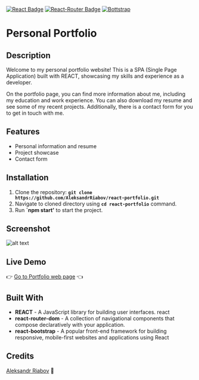 
[![React Badge](https://img.shields.io/badge/-React-61DBFB?style=for-the-badge&labelColor=black&logo=react&logoColor=61DBFB)](#)
[![React-Router Badge](https://img.shields.io/badge/React_Router-CA4245?style=for-the-badge&logo=react-router&logoColor=white)](#)
[![Bottstrap](https://img.shields.io/badge/Bootstrap-563D7C?style=for-the-badge&logo=bootstrap&logoColor=white)](#)



# Personal Portfolio

## Description 
Welcome to my personal portfolio website! This is a SPA (Single Page Application) built with REACT, showcasing my skills and experience as a developer.

On the portfolio page, you can find more information about me, including my education and work experience. You can also download my resume and see some of my recent projects. Additionally, there is a contact form for you to get in touch with me.


## Features
- Personal information and resume
- Project showcase
- Contact form

## Installation
  1. Clone the repository: **`git clone https://github.com/AleksandrRiabov/react-portfolio.git`**
  2. Navigate to cloned directory using **`cd react-portfolio`** command.
  3. Run **`npm start'** to start the project.

## Screenshot
![alt text](https://user-images.githubusercontent.com/61385379/224130995-8d49e4d7-2f5b-4cfd-8053-f15f819376a4.png)

## Live Demo
:point_right: [Go to Portfolio web page](https://aleksandrriabov.github.io/react-portfolio) :point_left:

## Built With
- **REACT** - A JavaScript library for building user interfaces.
react
- **react-router-dom** - A collection of navigational components that compose declaratively with your application.
- **react-bootstrap** - A popular front-end framework for building responsive, mobile-first websites and applications using React

## Credits
[Aleksandr Riabov](https://github.com/AleksandrRiabov) :clap:
